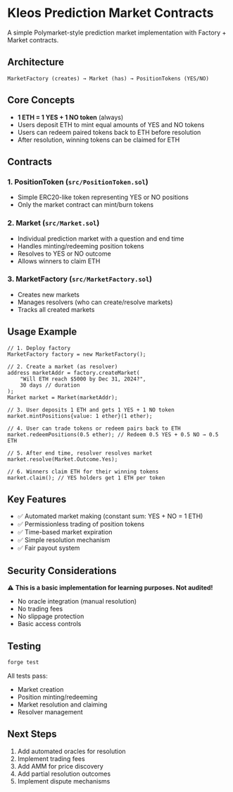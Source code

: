 # Kleos Prediction Market Contracts

A simple Polymarket-style prediction market implementation with Factory + Market contracts.

## Architecture

```
MarketFactory (creates) → Market (has) → PositionTokens (YES/NO)
```

## Core Concepts

- **1 ETH = 1 YES + 1 NO token** (always)
- Users deposit ETH to mint equal amounts of YES and NO tokens
- Users can redeem paired tokens back to ETH before resolution
- After resolution, winning tokens can be claimed for ETH

## Contracts

### 1. PositionToken (`src/PositionToken.sol`)

- Simple ERC20-like token representing YES or NO positions
- Only the market contract can mint/burn tokens

### 2. Market (`src/Market.sol`)

- Individual prediction market with a question and end time
- Handles minting/redeeming position tokens
- Resolves to YES or NO outcome
- Allows winners to claim ETH

### 3. MarketFactory (`src/MarketFactory.sol`)

- Creates new markets
- Manages resolvers (who can create/resolve markets)
- Tracks all created markets

## Usage Example

```solidity
// 1. Deploy factory
MarketFactory factory = new MarketFactory();

// 2. Create a market (as resolver)
address marketAddr = factory.createMarket(
    "Will ETH reach $5000 by Dec 31, 2024?",
    30 days // duration
);
Market market = Market(marketAddr);

// 3. User deposits 1 ETH and gets 1 YES + 1 NO token
market.mintPositions{value: 1 ether}(1 ether);

// 4. User can trade tokens or redeem pairs back to ETH
market.redeemPositions(0.5 ether); // Redeem 0.5 YES + 0.5 NO → 0.5 ETH

// 5. After end time, resolver resolves market
market.resolve(Market.Outcome.Yes);

// 6. Winners claim ETH for their winning tokens
market.claim(); // YES holders get 1 ETH per token
```

## Key Features

- ✅ Automated market making (constant sum: YES + NO = 1 ETH)
- ✅ Permissionless trading of position tokens
- ✅ Time-based market expiration
- ✅ Simple resolution mechanism
- ✅ Fair payout system

## Security Considerations

⚠️ **This is a basic implementation for learning purposes. Not audited!**

- No oracle integration (manual resolution)
- No trading fees
- No slippage protection
- Basic access controls

## Testing

```bash
forge test
```

All tests pass:

- Market creation
- Position minting/redeeming
- Market resolution and claiming
- Resolver management

## Next Steps

1. Add automated oracles for resolution
2. Implement trading fees
3. Add AMM for price discovery
4. Add partial resolution outcomes
5. Implement dispute mechanisms
